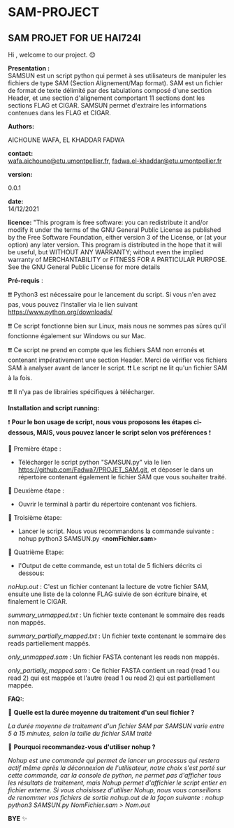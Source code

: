 # SAM-PROJECT
## SAM PROJET FOR UE HAI724I
Hi , welcome to our project. 😊

__Presentation :__  
SAMSUN est un script python qui permet à ses utilisateurs de manipuler les fichiers de type SAM (Section Alignement/Map format). SAM est  un fichier de format de texte délimité par des tabulations composé d'une section Header, et une section d'alignement comportant 11 sections dont les sections FLAG et CIGAR. SAMSUN permet d'extraire les informations contenues dans les FLAG et CIGAR.

__Authors:__ 

AICHOUNE WAFA, EL KHADDAR FADWA

__contact:__  
wafa.aichoune@etu.umontpellier.fr, fadwa.el-khaddar@etu.umontpellier.fr

__version:__ 

0.0.1

__date:__  
14/12/2021

__licence:__ 
"This program is free software: you can redistribute it and/or modify
it under the terms of the GNU General Public License as published by
the Free Software Foundation, either version 3 of the License, or
(at your option) any later version.
This program is distributed in the hope that it will be useful,
but WITHOUT ANY WARRANTY; without even the implied warranty of
MERCHANTABILITY or FITNESS FOR A PARTICULAR PURPOSE. See the
GNU General Public License for more details

__Pré-requis__ :

❗❗ Python3 est nécessaire pour le lancement du script. 
Si vous n'en avez pas, vous pouvez l'installer via le lien suivant https://www.python.org/downloads/

❗❗ Ce script fonctionne bien sur Linux, mais nous ne sommes pas sûres qu'il fonctionne également sur Windows ou sur Mac. 

❗❗ Ce script ne prend en compte que les fichiers SAM non erronés et contenant impérativement une section Header. Merci de vérifier vos fichiers SAM à analyser avant de lancer le script. 
❗❗ Le script ne lit qu'un fichier SAM à la fois.

❗❗ Il n'ya pas de librairies spécifiques à télécharger.

__Installation and script running:__

❗ __Pour le bon usage de script, nous vous proposons les étapes ci-dessous, MAIS, vous pouvez lancer le script selon vos préférences__ ❗

🔴 Première étape : 

 - Télécharger le script python "SAMSUN.py" via le lien https://github.com/Fadwa7/PROJET_SAM.git, et déposer le dans un répertoire contenant également le fichier SAM que vous souhaiter traité.

🔴 Deuxième étape : 

- Ouvrir le terminal à partir du répertoire contenant vos fichiers.

🔴 Troisième étape: 

- Lancer le script. Nous vous recommandons la commande suivante : nohup python3 SAMSUN.py <__nomFichier.sam__>

🔴 Quatrième Etape: 

- l'Output de cette commande, est un total de 5 fichiers décrits ci dessous: 

*noHup.out* : C'est un fichier contenant la lecture de votre fichier SAM, ensuite une liste de la colonne FLAG suivie de son écriture binaire, et finalement le CIGAR.

*summary_unmapped.txt* : Un fichier texte contenant le sommaire des reads non mappés. 

*summary_partially_mapped.txt* : Un fichier texte contenant le sommaire des reads partiellement mappés.

*only_unmapped.sam* : Un fichier FASTA contenant les reads non mappés. 

*only_partially_mapped.sam* : Ce fichier FASTA contient un read (read 1 ou read 2) qui est mappée et l'autre (read 1 ou read 2) qui est partiellement mappée.



__FAQ:__: 

🔷 __Quelle est la durée moyenne du traitement d'un seul fichier ?__
  
  *La durée moyenne de traitement d'un fichier SAM par SAMSUN varie entre 5 à 15 minutes, selon la taille du fichier SAM traité*
  
🔷 __Pourquoi recommandez-vous d'utiliser nohup ?__ 
 
 *Nohup est une commande qui permet de lancer un processus qui restera actif même après la déconnexion de l'utilisateur, notre choix s'est porté sur cette commande, car la console de python, ne permet pas d'afficher tous les résultats de traitement, mais Nohup permet d'affichier le script entier en fichier externe. Si vous choisissez d'utiliser Nohup, nous vous conseillons de renommer vos fichiers de sortie nohup.out de la façon suivante : nohup python3 SAMSUN.py NomFichier.sam  >  Nom.out*
 
__BYE__ ✨ 
 







 
       

